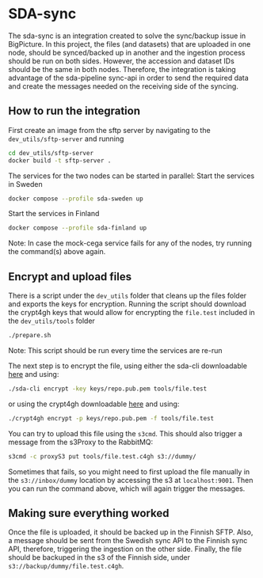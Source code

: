 # SDA-sync

The sda-sync is an integration created to solve the sync/backup issue in BigPicture. In this project, the files (and datasets) that are uploaded in one node, should be synced/backed up in another and the ingestion process should be run on both sides. However, the accession and dataset IDs should be the same in both nodes. Therefore, the integration is taking advantage of the sda-pipeline sync-api in order to send the required data and create the messages needed on the receiving side of the syncing.

## How to run the integration

First create an image from the sftp server by navigating to the `dev_utils/sftp-server` and running
```sh
cd dev_utils/sftp-server
docker build -t sftp-server .
```

The services for the two nodes can be started in parallel:
Start the services in Sweden
```sh
docker compose --profile sda-sweden up
```

Start the services in Finland
```sh
docker compose --profile sda-finland up
```
Note: In case the mock-cega service fails for any of the nodes, try running the command(s) above again.

## Encrypt and upload files

There is a script under the `dev_utils` folder that cleans up the files folder and exports the keys for encryption. Running the script should download the crypt4gh keys that would allow for encrypting the `file.test` included in the `dev_utils/tools` folder
```sh
./prepare.sh
```
Note: This script should be run every time the services are re-run

The next step is to encrypt the file, using either the sda-cli downloadable [here](https://github.com/NBISweden/sda-cli/releases) and using:
```sh
./sda-cli encrypt -key keys/repo.pub.pem tools/file.test
```
or using the crypt4gh downloadable [here](https://github.com/neicnordic/crypt4gh/releases) and using:
```sh
./crypt4gh encrypt -p keys/repo.pub.pem -f tools/file.test
```

You can try to upload this file using the `s3cmd`. This should also trigger a message from the s3Proxy to the RabbitMQ:
```sh
s3cmd -c proxyS3 put tools/file.test.c4gh s3://dummy/
```

Sometimes that fails, so you might need to first upload the file manually in the `s3://inbox/dummy` location by accessing the s3 at `localhost:9001`. Then you can run the command above, which will again trigger the messages.

## Making sure everything worked

Once the file is uploaded, it should be backed up in the Finnish SFTP. Also, a message should be sent from the Swedish sync API to the Finnish sync API, therefore, triggering the ingestion on the other side. Finally, the file should be backuped in the s3 of the Finnish side, under `s3://backup/dummy/file.test.c4gh`.

